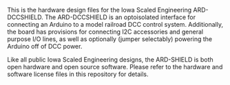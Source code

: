 This is the  hardware design files for the Iowa Scaled Engineering ARD-DCCSHIELD.  The ARD-DCCSHIELD is an optoisolated interface for connecting an Arduino to a model railroad DCC control system.  Additionally, the board has provisions for connecting I2C accessories and general purpose I/O lines, as well as optionally (jumper selectably) powering the Arduino off of DCC power.

Like all public Iowa Scaled Engineering designs, the ARD-SHIELD is both open hardware and open source software.  Please refer to the hardware and software license files in this repository for details.
